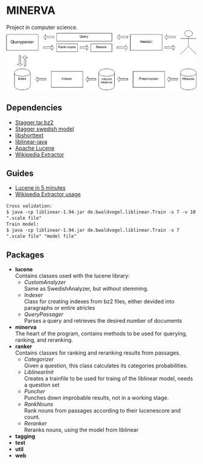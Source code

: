 MINERVA
======

Project in computer science.
![System overview](Question-answering-system.png)

## Dependencies

- [Stagger.tar.bz2](http://mumin.ling.su.se/projects/stagger/snapshot.tar.bz2)  
- [Stagger swedish model](http://mumin.ling.su.se/projects/stagger/swedish.bin.bz2)
- [libshorttext](http://www.csie.ntu.edu.tw/~cjlin/libshorttext/)
- [liblinear-java](http://liblinear.bwaldvogel.de/)
- [Apache Lucene](http://apache.mirrors.spacedump.net/lucene/java/4.10.2)  
- [Wikipedia Extractor](http://medialab.di.unipi.it/Project/SemaWiki/Tools/WikiExtractor.py)

## Guides
- [Lucene in 5 minutes](http://www.lucenetutorial.com/lucene-in-5-minutes.html)  
- [Wikipedia Extractor usage](http://medialab.di.unipi.it/wiki/Wikipedia_Extractor)


```
Cross validation:
$ java -cp liblinear-1.94.jar de.bwaldvogel.liblinear.Train -s 7 -v 10 ".scale file"
Train model:
$ java -cp liblinear-1.94.jar de.bwaldvogel.liblinear.Train -s 7 ".scale file" "model file"
```

## Packages
- **lucene**  
  Contains classes used with the lucene library:
  - *CustomAnalyzer*  
    Same as SwedishAnalyzer, but without stemming.
  - *Indexer*  
    Class for creating indexes from bz2 files, either devided into paragraphs or entire atricles
  - *QueryPassager*  
    Parses a query and retrieves the desired number of documents
- **minerva**  
  The heart of the program, contains methods to be used for querying, ranking, and reranking.
- **ranker**  
  Contains classes for ranking and reranking results from passages.
  - *Categorizer*  
    Given a question, this class calculates its categories probabilities.
  - *LiblinearInit*  
    Creates a trainfile to be used for traing of the liblinear model, needs a question set
  - *Puncher*  
    Punches down improbable results, not in a working stage.
  - *RankNouns*  
    Rank nouns from passages according to their lucenescore and count.
  - *Reranker*  
    Reranks nouns, using the model from liblinear
- **tagging**
- **test**
- **util**
- **web**
